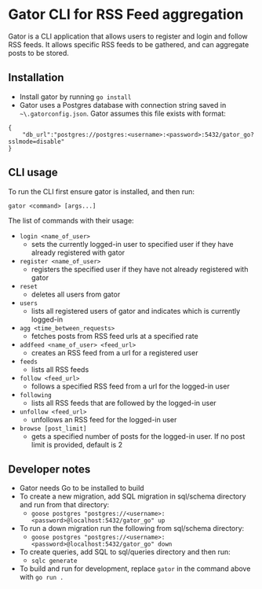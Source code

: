 # Gator CLI for RSS Feed aggregation
Gator is a CLI application that allows users to register and login and follow RSS feeds. It allows specific RSS feeds to be gathered, and can aggregate posts to be stored.

## Installation
- Install gator by running ```go install```
- Gator uses a Postgres database with connection string saved in ```~\.gatorconfig.json```. Gator assumes this file exists with format:
```
{
    "db_url":"postgres://postgres:<username>:<password>:5432/gator_go?sslmode=disable"
}
```
  
## CLI usage
To run the CLI first ensure gator is installed, and then run:

``` gator <command> [args...] ```

The list of commands with their usage:
- ``` login <name_of_user> ```
  - sets the currently logged-in user to specified user if they have already registered with gator
- ``` register <name_of_user> ```
  - registers the specified user if they have not already registered with gator
- ``` reset ```
  - deletes all users from gator
- ``` users ```
  - lists all registered users of gator and indicates which is currently logged-in
- ``` agg <time_between_requests> ```
  - fetches posts from RSS feed urls at a specified rate
- ``` addfeed <name_of_user> <feed_url> ```
  - creates an RSS feed from a url for a registered user
- ``` feeds ```
  - lists all RSS feeds
- ``` follow <feed_url> ```
  - follows a specified RSS feed from a url for the logged-in user
- ``` following ```
  - lists all RSS feeds that are followed by the logged-in user
- ``` unfollow <feed_url> ```
  - unfollows an RSS feed for the logged-in user
- ``` browse [post_limit] ```
  - gets a specified number of posts for the logged-in user. If no post limit is provided, default is 2
  
  
## Developer notes
- Gator needs Go to be installed to build
- To create a new migration, add SQL migration in sql/schema directory and run from that directory:
  - ```goose postgres "postgres://<username>:<password>@localhost:5432/gator_go" up```
- To run a down migration run the following from sql/schema directory:
  - ```goose postgres "postgres://<username>:<password>@localhost:5432/gator_go" down```
- To create queries, add SQL to sql/queries directory and then run:
  - ```sqlc generate```
- To build and run for development, replace ```gator``` in the command above with ```go run .```